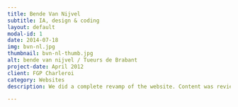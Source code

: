 ```yaml
---
title: Bende Van Nijvel
subtitle: IA, design & coding
layout: default
modal-id: 1
date: 2014-07-18
img: bvn-nl.jpg
thumbnail: bvn-nl-thumb.jpg
alt: bende van nijvel / Tueurs de Brabant
project-date: April 2012
client: FGP Charleroi
category: Websites
description: We did a complete revamp of the website. Content was reviewed and restructured. The design became fact-based and more user-friendly. It was one of the first major responsive (website adapts to device screen) webprojects we did.

---
```


